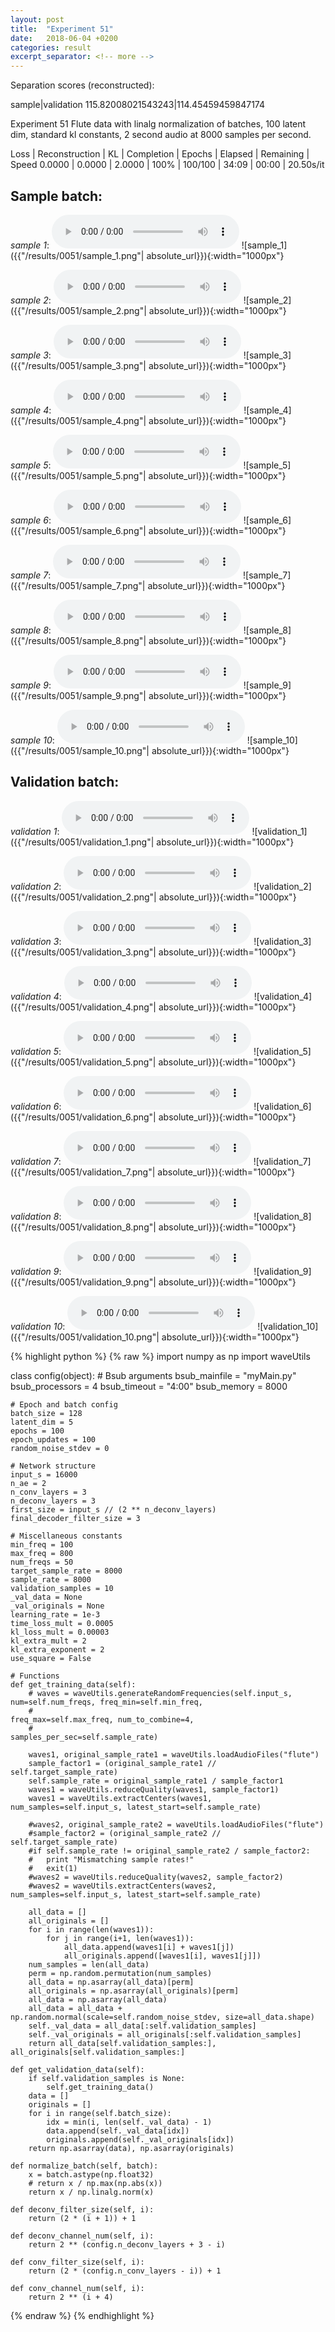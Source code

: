 ```yaml
---
layout: post
title:  "Experiment 51"
date:   2018-06-04 +0200
categories: result
excerpt_separator: <!-- more -->
---
```

Separation scores (reconstructed):

sample|validation
115.82008021543243|114.45459459847174<!-- more -->

Experiment 51
Flute data with linalg normalization of batches, 100 latent dim, standard kl constants, 2 second audio at 8000 samples per second.

Loss | Reconstruction | KL | Completion | Epochs | Elapsed | Remaining | Speed
0.0000 | 0.0000 | 2.0000 | 100% | 100/100 | 34:09 | 00:00 | 20.50s/it

## **Sample batch**:
_sample 1_:
<audio src="/ResultsOverview/results/0051/sample_1.wav" controls preload></audio>
![sample_1]({{"/results/0051/sample_1.png"| absolute_url}}){:width="1000px"}

_sample 2_:
<audio src="/ResultsOverview/results/0051/sample_2.wav" controls preload></audio>
![sample_2]({{"/results/0051/sample_2.png"| absolute_url}}){:width="1000px"}

_sample 3_:
<audio src="/ResultsOverview/results/0051/sample_3.wav" controls preload></audio>
![sample_3]({{"/results/0051/sample_3.png"| absolute_url}}){:width="1000px"}

_sample 4_:
<audio src="/ResultsOverview/results/0051/sample_4.wav" controls preload></audio>
![sample_4]({{"/results/0051/sample_4.png"| absolute_url}}){:width="1000px"}

_sample 5_:
<audio src="/ResultsOverview/results/0051/sample_5.wav" controls preload></audio>
![sample_5]({{"/results/0051/sample_5.png"| absolute_url}}){:width="1000px"}

_sample 6_:
<audio src="/ResultsOverview/results/0051/sample_6.wav" controls preload></audio>
![sample_6]({{"/results/0051/sample_6.png"| absolute_url}}){:width="1000px"}

_sample 7_:
<audio src="/ResultsOverview/results/0051/sample_7.wav" controls preload></audio>
![sample_7]({{"/results/0051/sample_7.png"| absolute_url}}){:width="1000px"}

_sample 8_:
<audio src="/ResultsOverview/results/0051/sample_8.wav" controls preload></audio>
![sample_8]({{"/results/0051/sample_8.png"| absolute_url}}){:width="1000px"}

_sample 9_:
<audio src="/ResultsOverview/results/0051/sample_9.wav" controls preload></audio>
![sample_9]({{"/results/0051/sample_9.png"| absolute_url}}){:width="1000px"}

_sample 10_:
<audio src="/ResultsOverview/results/0051/sample_10.wav" controls preload></audio>
![sample_10]({{"/results/0051/sample_10.png"| absolute_url}}){:width="1000px"}

## **Validation batch**:
_validation 1_:
<audio src="/ResultsOverview/results/0051/validation_1.wav" controls preload></audio>
![validation_1]({{"/results/0051/validation_1.png"| absolute_url}}){:width="1000px"}

_validation 2_:
<audio src="/ResultsOverview/results/0051/validation_2.wav" controls preload></audio>
![validation_2]({{"/results/0051/validation_2.png"| absolute_url}}){:width="1000px"}

_validation 3_:
<audio src="/ResultsOverview/results/0051/validation_3.wav" controls preload></audio>
![validation_3]({{"/results/0051/validation_3.png"| absolute_url}}){:width="1000px"}

_validation 4_:
<audio src="/ResultsOverview/results/0051/validation_4.wav" controls preload></audio>
![validation_4]({{"/results/0051/validation_4.png"| absolute_url}}){:width="1000px"}

_validation 5_:
<audio src="/ResultsOverview/results/0051/validation_5.wav" controls preload></audio>
![validation_5]({{"/results/0051/validation_5.png"| absolute_url}}){:width="1000px"}

_validation 6_:
<audio src="/ResultsOverview/results/0051/validation_6.wav" controls preload></audio>
![validation_6]({{"/results/0051/validation_6.png"| absolute_url}}){:width="1000px"}

_validation 7_:
<audio src="/ResultsOverview/results/0051/validation_7.wav" controls preload></audio>
![validation_7]({{"/results/0051/validation_7.png"| absolute_url}}){:width="1000px"}

_validation 8_:
<audio src="/ResultsOverview/results/0051/validation_8.wav" controls preload></audio>
![validation_8]({{"/results/0051/validation_8.png"| absolute_url}}){:width="1000px"}

_validation 9_:
<audio src="/ResultsOverview/results/0051/validation_9.wav" controls preload></audio>
![validation_9]({{"/results/0051/validation_9.png"| absolute_url}}){:width="1000px"}

_validation 10_:
<audio src="/ResultsOverview/results/0051/validation_10.wav" controls preload></audio>
![validation_10]({{"/results/0051/validation_10.png"| absolute_url}}){:width="1000px"}


{% highlight python %}
{% raw %}
import numpy as np
import waveUtils


class config(object):
	# Bsub arguments
	bsub_mainfile = "myMain.py"
	bsub_processors = 4
	bsub_timeout = "4:00"
	bsub_memory = 8000

	# Epoch and batch config
	batch_size = 128
	latent_dim = 5
	epochs = 100
	epoch_updates = 100
	random_noise_stdev = 0

	# Network structure
	input_s = 16000
	n_ae = 2
	n_conv_layers = 3
	n_deconv_layers = 3
	first_size = input_s // (2 ** n_deconv_layers)
	final_decoder_filter_size = 3

	# Miscellaneous constants
	min_freq = 100
	max_freq = 800
	num_freqs = 50
	target_sample_rate = 8000
	sample_rate = 8000
	validation_samples = 10
	_val_data = None
	_val_originals = None
	learning_rate = 1e-3
	time_loss_mult = 0.0005
	kl_loss_mult = 0.00003
	kl_extra_mult = 2
	kl_extra_exponent = 2
	use_square = False

	# Functions
	def get_training_data(self):
		# waves = waveUtils.generateRandomFrequencies(self.input_s, num=self.num_freqs, freq_min=self.min_freq,
		#                                            freq_max=self.max_freq, num_to_combine=4,
		#                                            samples_per_sec=self.sample_rate)

		waves1, original_sample_rate1 = waveUtils.loadAudioFiles("flute")
		sample_factor1 = (original_sample_rate1 // self.target_sample_rate)
		self.sample_rate = original_sample_rate1 / sample_factor1
		waves1 = waveUtils.reduceQuality(waves1, sample_factor1)
		waves1 = waveUtils.extractCenters(waves1, num_samples=self.input_s, latest_start=self.sample_rate)

		#waves2, original_sample_rate2 = waveUtils.loadAudioFiles("flute")
		#sample_factor2 = (original_sample_rate2 // self.target_sample_rate)
		#if self.sample_rate != original_sample_rate2 / sample_factor2:
		#	print "Mismatching sample rates!"
		#	exit(1)
		#waves2 = waveUtils.reduceQuality(waves2, sample_factor2)
		#waves2 = waveUtils.extractCenters(waves2, num_samples=self.input_s, latest_start=self.sample_rate)

		all_data = []
		all_originals = []
		for i in range(len(waves1)):
			for j in range(i+1, len(waves1)):
				all_data.append(waves1[i] + waves1[j])
				all_originals.append([waves1[i], waves1[j]])
		num_samples = len(all_data)
		perm = np.random.permutation(num_samples)
		all_data = np.asarray(all_data)[perm]
		all_originals = np.asarray(all_originals)[perm]
		all_data = np.asarray(all_data)
		all_data = all_data + np.random.normal(scale=self.random_noise_stdev, size=all_data.shape)
		self._val_data = all_data[:self.validation_samples]
		self._val_originals = all_originals[:self.validation_samples]
		return all_data[self.validation_samples:], all_originals[self.validation_samples:]

	def get_validation_data(self):
		if self.validation_samples is None:
			self.get_training_data()
		data = []
		originals = []
		for i in range(self.batch_size):
			idx = min(i, len(self._val_data) - 1)
			data.append(self._val_data[idx])
			originals.append(self._val_originals[idx])
		return np.asarray(data), np.asarray(originals)

	def normalize_batch(self, batch):
		x = batch.astype(np.float32)
		# return x / np.max(np.abs(x))
		return x / np.linalg.norm(x)

	def deconv_filter_size(self, i):
		return (2 * (i + 1)) + 1

	def deconv_channel_num(self, i):
		return 2 ** (config.n_deconv_layers + 3 - i)

	def conv_filter_size(self, i):
		return (2 * (config.n_conv_layers - i)) + 1

	def conv_channel_num(self, i):
		return 2 ** (i + 4)

{% endraw %}
{% endhighlight %}
